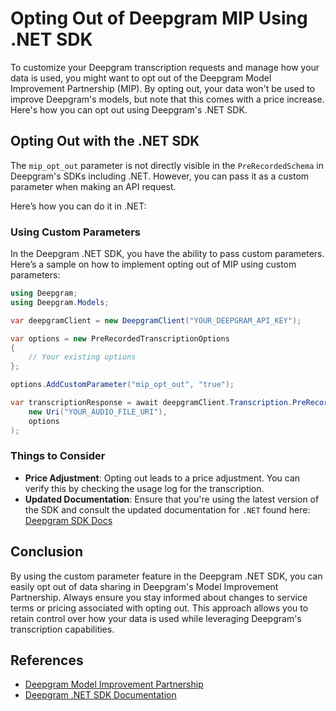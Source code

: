 # Opting Out of Deepgram MIP Using .NET SDK

To customize your Deepgram transcription requests and manage how your data is used, you might want to opt out of the Deepgram Model Improvement Partnership (MIP). By opting out, your data won't be used to improve Deepgram's models, but note that this comes with a price increase. Here's how you can opt out using Deepgram's .NET SDK.

## Opting Out with the .NET SDK

The `mip_opt_out` parameter is not directly visible in the `PreRecordedSchema` in Deepgram's SDKs including .NET. However, you can pass it as a custom parameter when making an API request.

Here’s how you can do it in .NET:

### Using Custom Parameters

In the Deepgram .NET SDK, you have the ability to pass custom parameters. Here’s a sample on how to implement opting out of MIP using custom parameters:

```csharp
using Deepgram;
using Deepgram.Models;

var deepgramClient = new DeepgramClient("YOUR_DEEPGRAM_API_KEY");

var options = new PreRecordedTranscriptionOptions
{
    // Your existing options
};

options.AddCustomParameter("mip_opt_out", "true");

var transcriptionResponse = await deepgramClient.Transcription.PreRecordedAudioAsync(
    new Uri("YOUR_AUDIO_FILE_URI"),
    options
);
```

### Things to Consider

- **Price Adjustment**: Opting out leads to a price adjustment. You can verify this by checking the usage log for the transcription. 
- **Updated Documentation**: Ensure that you're using the latest version of the SDK and consult the updated documentation for `.NET` found here: [Deepgram SDK Docs](https://developers.deepgram.com/docs/using-custom-parameters-sdks#net-sdk)

## Conclusion
By using the custom parameter feature in the Deepgram .NET SDK, you can easily opt out of data sharing in Deepgram's Model Improvement Partnership. Always ensure you stay informed about changes to service terms or pricing associated with opting out. This approach allows you to retain control over how your data is used while leveraging Deepgram's transcription capabilities.

## References
- [Deepgram Model Improvement Partnership](https://developers.deepgram.com/docs/the-deepgram-model-improvement-partnership-program) 
- [Deepgram .NET SDK Documentation](https://developers.deepgram.com/docs/using-custom-parameters-sdks#net-sdk)